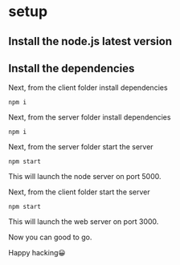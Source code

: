 # setup

## Install the node.js latest version

## Install the dependencies

Next, from the client folder install dependencies

    npm i

Next, from the server folder install dependencies

    npm i

Next, from the server folder start the server

    npm start

This will launch the node server on port 5000.

Next, from the client folder start the server

    npm start

This will launch the web server on port 3000.

Now you can good to go.

Happy hacking😀
